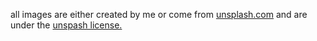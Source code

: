 all images are either created by me or come from [unsplash.com](https://unsplash.com/) and are under the [unspash license.](https://unsplash.com/license)